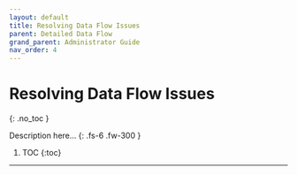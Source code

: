 ```yaml
---
layout: default
title: Resolving Data Flow Issues
parent: Detailed Data Flow
grand_parent: Administrator Guide
nav_order: 4
---
```


# Resolving Data Flow Issues
{: .no_toc }


Description here...
{: .fs-6 .fw-300 }

1. TOC
{:toc}

---